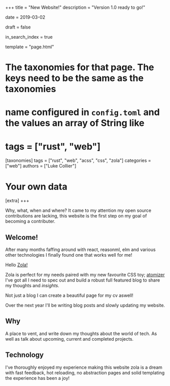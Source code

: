 +++
title = "New Website!"
description = "Version 1.0 ready to go!"

date = 2019-03-02

draft = false

in_search_index = true

template = "page.html"

# The taxonomies for that page. The keys need to be the same as the taxonomies
# name configured in `config.toml` and the values an array of String like
# tags = ["rust", "web"]
[taxonomies]
tags = ["rust", "web", "acss", "css", "zola"]
categories = ["web"]
authors = ["Luke Collier"]

# Your own data
[extra]
+++

Why, what, when and where? 
It came to my attention my open source contributions are lacking, this website is the first step on my goal of becoming a contributer.

<!-- more -->

## Welcome!

After many months faffing around with react, reasonml, elm and various other technologies I finally found one that works well for me!

Hello [Zola!](https://www.getzola.org/)

Zola is perfect for my needs paired with my new favourite CSS toy; [atomizer](https://acss.io/) I've got all I need to spec out and build a robust full featured blog to share my thoughts and _insights_.

Not just a blog I can create a beautiful page for my cv aswell!

Over the next year I'll be writing blog posts and slowly updating my website. 

## Why
A place to vent, and write down my thoughts about the world of tech. As well as talk about upcoming, current and completed projects.

## Technology
I've thoroughly enjoyed my experience making this website zola is a dream with fast feedback, hot reloading, no abstraction pages and solid templating the experience has been a joy!
